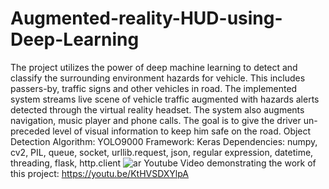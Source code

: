# Augmented-reality-HUD-using-Deep-Learning
  The project utilizes the power of deep machine learning to detect and classify the surrounding environment hazards for vehicle. This includes passers-by, traffic signs and other vehicles in road. The implemented system streams live scene of vehicle traffic augmented with hazards alerts detected through the virtual reality headset. The system also augments navigation, music player and phone calls. The goal is to give the driver un- preceded level of visual information to keep him safe on the road.
Object Detection Algorithm: YOLO9000
Framework: Keras
Dependencies: numpy, cv2, PIL, queue, socket, urllib.request, json, regular expression, datetime, threading, flask, http.client
![ar](https://user-images.githubusercontent.com/45567574/50644113-931aa580-0f78-11e9-94a6-23c28da4c7c5.jpg)
Youtube Video demonstrating the work of this project: https://youtu.be/KtHVSDXYlpA
